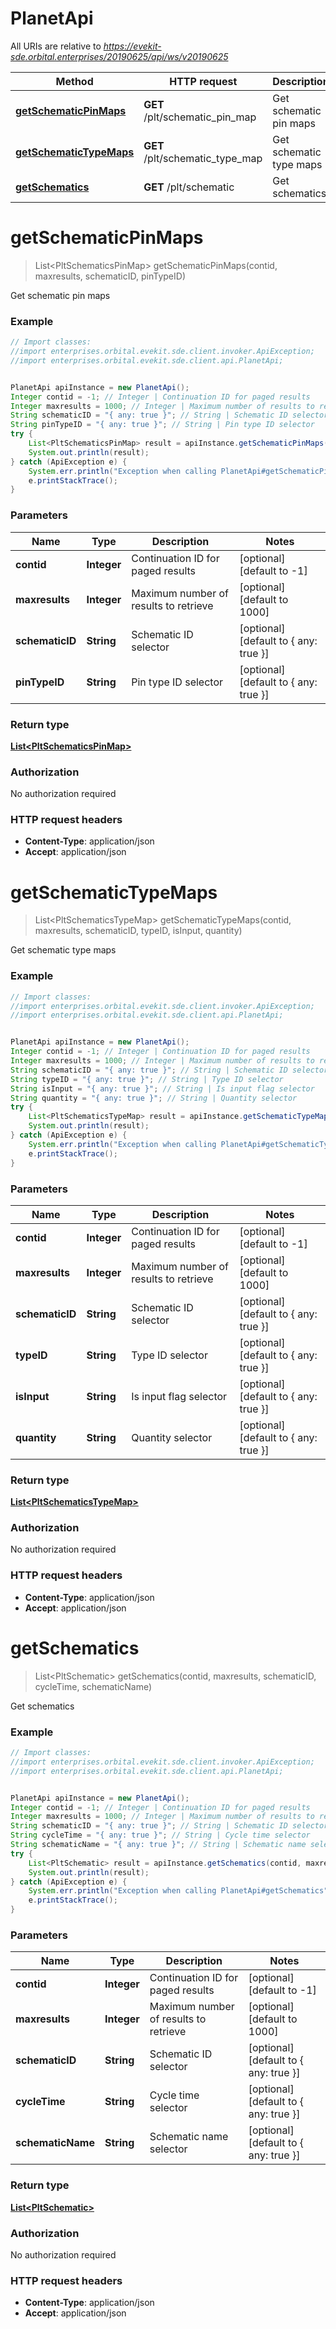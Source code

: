 # PlanetApi

All URIs are relative to *https://evekit-sde.orbital.enterprises/20190625/api/ws/v20190625*

Method | HTTP request | Description
------------- | ------------- | -------------
[**getSchematicPinMaps**](PlanetApi.md#getSchematicPinMaps) | **GET** /plt/schematic_pin_map | Get schematic pin maps
[**getSchematicTypeMaps**](PlanetApi.md#getSchematicTypeMaps) | **GET** /plt/schematic_type_map | Get schematic type maps
[**getSchematics**](PlanetApi.md#getSchematics) | **GET** /plt/schematic | Get schematics


<a name="getSchematicPinMaps"></a>
# **getSchematicPinMaps**
> List&lt;PltSchematicsPinMap&gt; getSchematicPinMaps(contid, maxresults, schematicID, pinTypeID)

Get schematic pin maps



### Example
```java
// Import classes:
//import enterprises.orbital.evekit.sde.client.invoker.ApiException;
//import enterprises.orbital.evekit.sde.client.api.PlanetApi;


PlanetApi apiInstance = new PlanetApi();
Integer contid = -1; // Integer | Continuation ID for paged results
Integer maxresults = 1000; // Integer | Maximum number of results to retrieve
String schematicID = "{ any: true }"; // String | Schematic ID selector
String pinTypeID = "{ any: true }"; // String | Pin type ID selector
try {
    List<PltSchematicsPinMap> result = apiInstance.getSchematicPinMaps(contid, maxresults, schematicID, pinTypeID);
    System.out.println(result);
} catch (ApiException e) {
    System.err.println("Exception when calling PlanetApi#getSchematicPinMaps");
    e.printStackTrace();
}
```

### Parameters

Name | Type | Description  | Notes
------------- | ------------- | ------------- | -------------
 **contid** | **Integer**| Continuation ID for paged results | [optional] [default to -1]
 **maxresults** | **Integer**| Maximum number of results to retrieve | [optional] [default to 1000]
 **schematicID** | **String**| Schematic ID selector | [optional] [default to { any: true }]
 **pinTypeID** | **String**| Pin type ID selector | [optional] [default to { any: true }]

### Return type

[**List&lt;PltSchematicsPinMap&gt;**](PltSchematicsPinMap.md)

### Authorization

No authorization required

### HTTP request headers

 - **Content-Type**: application/json
 - **Accept**: application/json

<a name="getSchematicTypeMaps"></a>
# **getSchematicTypeMaps**
> List&lt;PltSchematicsTypeMap&gt; getSchematicTypeMaps(contid, maxresults, schematicID, typeID, isInput, quantity)

Get schematic type maps



### Example
```java
// Import classes:
//import enterprises.orbital.evekit.sde.client.invoker.ApiException;
//import enterprises.orbital.evekit.sde.client.api.PlanetApi;


PlanetApi apiInstance = new PlanetApi();
Integer contid = -1; // Integer | Continuation ID for paged results
Integer maxresults = 1000; // Integer | Maximum number of results to retrieve
String schematicID = "{ any: true }"; // String | Schematic ID selector
String typeID = "{ any: true }"; // String | Type ID selector
String isInput = "{ any: true }"; // String | Is input flag selector
String quantity = "{ any: true }"; // String | Quantity selector
try {
    List<PltSchematicsTypeMap> result = apiInstance.getSchematicTypeMaps(contid, maxresults, schematicID, typeID, isInput, quantity);
    System.out.println(result);
} catch (ApiException e) {
    System.err.println("Exception when calling PlanetApi#getSchematicTypeMaps");
    e.printStackTrace();
}
```

### Parameters

Name | Type | Description  | Notes
------------- | ------------- | ------------- | -------------
 **contid** | **Integer**| Continuation ID for paged results | [optional] [default to -1]
 **maxresults** | **Integer**| Maximum number of results to retrieve | [optional] [default to 1000]
 **schematicID** | **String**| Schematic ID selector | [optional] [default to { any: true }]
 **typeID** | **String**| Type ID selector | [optional] [default to { any: true }]
 **isInput** | **String**| Is input flag selector | [optional] [default to { any: true }]
 **quantity** | **String**| Quantity selector | [optional] [default to { any: true }]

### Return type

[**List&lt;PltSchematicsTypeMap&gt;**](PltSchematicsTypeMap.md)

### Authorization

No authorization required

### HTTP request headers

 - **Content-Type**: application/json
 - **Accept**: application/json

<a name="getSchematics"></a>
# **getSchematics**
> List&lt;PltSchematic&gt; getSchematics(contid, maxresults, schematicID, cycleTime, schematicName)

Get schematics



### Example
```java
// Import classes:
//import enterprises.orbital.evekit.sde.client.invoker.ApiException;
//import enterprises.orbital.evekit.sde.client.api.PlanetApi;


PlanetApi apiInstance = new PlanetApi();
Integer contid = -1; // Integer | Continuation ID for paged results
Integer maxresults = 1000; // Integer | Maximum number of results to retrieve
String schematicID = "{ any: true }"; // String | Schematic ID selector
String cycleTime = "{ any: true }"; // String | Cycle time selector
String schematicName = "{ any: true }"; // String | Schematic name selector
try {
    List<PltSchematic> result = apiInstance.getSchematics(contid, maxresults, schematicID, cycleTime, schematicName);
    System.out.println(result);
} catch (ApiException e) {
    System.err.println("Exception when calling PlanetApi#getSchematics");
    e.printStackTrace();
}
```

### Parameters

Name | Type | Description  | Notes
------------- | ------------- | ------------- | -------------
 **contid** | **Integer**| Continuation ID for paged results | [optional] [default to -1]
 **maxresults** | **Integer**| Maximum number of results to retrieve | [optional] [default to 1000]
 **schematicID** | **String**| Schematic ID selector | [optional] [default to { any: true }]
 **cycleTime** | **String**| Cycle time selector | [optional] [default to { any: true }]
 **schematicName** | **String**| Schematic name selector | [optional] [default to { any: true }]

### Return type

[**List&lt;PltSchematic&gt;**](PltSchematic.md)

### Authorization

No authorization required

### HTTP request headers

 - **Content-Type**: application/json
 - **Accept**: application/json

